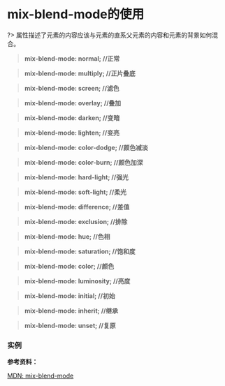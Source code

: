 # mix-blend-mode的使用

?> 属性描述了元素的内容应该与元素的直系父元素的内容和元素的背景如何混合。

> **mix-blend-mode: normal;          //正常**

> **mix-blend-mode: multiply;        //正片叠底**

> **mix-blend-mode: screen;          //滤色**

> **mix-blend-mode: overlay;         //叠加**

> **mix-blend-mode: darken;          //变暗**

> **mix-blend-mode: lighten;         //变亮**

> **mix-blend-mode: color-dodge;     //颜色减淡**

> **mix-blend-mode: color-burn;      //颜色加深**

> **mix-blend-mode: hard-light;      //强光**

> **mix-blend-mode: soft-light;      //柔光**

> **mix-blend-mode: difference;      //差值**

> **mix-blend-mode: exclusion;       //排除**

> **mix-blend-mode: hue;             //色相**

> **mix-blend-mode: saturation;      //饱和度**

> **mix-blend-mode: color;           //颜色**

> **mix-blend-mode: luminosity;      //亮度**

> **mix-blend-mode: initial;         //初始**

> **mix-blend-mode: inherit;         //继承**

> **mix-blend-mode: unset;           //复原**

### 实例

<vuep template="#demo1" class="full-page"></vuep>
<script v-pre type="text/x-template" id="demo1">
<style>
  .demo-list{
    padding: 20px;
  }
  .mode{
    position: relative;
  }
  .text{
    position: absolute;
    top: 20px;
    left: 20px;
    bottom: 20px;
    right: 20px;
    background: rgba(15,53,124);
    font: bolder 150px 'Alfa Slab One';
    mix-blend-mode: multiply;
    color: #fff;
    text-align: center;
    padding-top: 10px;
  }
  .change-btn{
    text-align:center;
    padding: 20px 0;
  }
</style>
<template>
<div class="demo-list">
  <div class="change-btn">
    <input type="radio" name="radio1" @change="changeInput" value="normal" checked/>normal(正常)
    <input type="radio" name="radio1" @change="changeInput" value="multiply"/>multiply(正片叠底)
    <input type="radio" name="radio1" @change="changeInput" value="screen"/>screen(滤色)
    <input type="radio" name="radio1" @change="changeInput" value="overlay"/>overlay(叠加)
    <input type="radio" name="radio1" @change="changeInput" value="darken"/>darken(变暗)
    <input type="radio" name="radio1" @change="changeInput" value="lighten"/>lighten(变亮)
    <input type="radio" name="radio1" @change="changeInput" value="color-dodge"/>color-dodge(颜色减淡)
    <input type="radio" name="radio1" @change="changeInput" value="color-burn"/>color-burn(颜色加深)
    <input type="radio" name="radio1" @change="changeInput" value="hard-light"/>hard-light(强光)
    <input type="radio" name="radio1" @change="changeInput" value="soft-light"/>soft-light(柔光)
    <input type="radio" name="radio1" @change="changeInput" value="difference"/>difference(差值)
    <input type="radio" name="radio1" @change="changeInput" value="exclusion"/>exclusion(排除)
    <input type="radio" name="radio1" @change="changeInput" value="hue"/>hue(色相)
    <input type="radio" name="radio1" @change="changeInput" value="saturation"/>saturation(饱和度)
    <input type="radio" name="radio1" @change="changeInput" value="color"/>color(颜色)
    <input type="radio" name="radio1" @change="changeInput" value="luminosity"/>luminosity(亮度)
    <input type="radio" name="radio1" @change="changeInput" value="initial"/>initial(初始)
    <input type="radio" name="radio1" @change="changeInput" value="inherit"/>inherit(继承)
    <input type="radio" name="radio1" @change="changeInput" value="unset"/>unset(复原)
  </div>
  <div class="mode">
    <div class="text" :style="{'mix-blend-mode': value}">CODE<br />HTML</div>
    <img src="./assets/images/500070704.webp" />
  </div>
</div>
</template>
<script>
  module.exports = {
    data: function () {
      return { name: 'Vue',value: 'normal' }
    },
    methods: {
      changeInput: function (event) {
        this.value = event.target.value;
      }
    }
  }
</script>
</script>

**参考资料：**

[MDN: mix-blend-mode](https://developer.mozilla.org/zh-CN/docs/Web/CSS/Reference/mix-blend-mode)